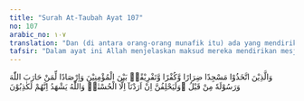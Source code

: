 ```yaml
---
title: "Surah At-Taubah Ayat 107"
no: 107
arabic_no: ١٠٧
translation: "Dan (di antara orang-orang munafik itu) ada yang mendirikan masjid untuk menimbulkan bencana (pada orang-orang yang beriman), untuk kekafiran dan untuk memecah belah di antara orang-orang yang beriman serta menunggu kedatangan orang-orang yang telah memerangi Allah dan Rasul-Nya sejak dahulu. Mereka dengan pasti bersumpah, “Kami hanya menghendaki kebaikan.” Dan Allah menjadi saksi bahwa mereka itu pendusta (dalam sumpahnya)."
tafsir: "Dalam ayat ini Allah menjelaskan maksud mereka mendirikan mesjid tersebut yaitu:\n\n1. Untuk mencelakakan orang-orang mukmin yang biasa beribadah di mesjid Quba, yaitu mesjid yang dibangun Rasulullah saw ketika beliau baru berhijrah dari Mekah, sebelum sampai ke Medinah.\n\n2. Sebagai fasilitas dalam melakukan berbagai perbuatan sebagai manifestasi kekafiran. Kaum munafik meninggalkan salat dengan sembunyi-sembunyi dalam bangunan yang mereka dirikan itu, sehingga kaum Muslimin tidak dapat mengetahuinya karena mereka tidak lagi bersama-sama melakukan ibadat di mesjid Quba. Selain itu, adanya bangunan tersebut juga bisa menjadi tempat mengadakan perundingan secara bebas dalam melakukan makar terhadap Rasulullah saw.\n\n3. Untuk memecah belah antara kaum Muslimin yang berdiam di daerah itu. Sebab mereka tidak hanya salat di mesjid Quba, tetapi mereka juga berjumpa dan saling mengenal, bergotong-royong, membuat kesepakatan dalam berbagai masalah. Inilah tujuan yang terpenting sebuah mesjid dalam bidang kemasyarakatan. Oleh sebab itu, adalah suatu keharusan bagi kaum Muslimin yang bertempat tinggal di daerah tertentu agar semuanya melakukan salat Jumat di satu mesjid selama hal itu memungkinkan. \n\nDari sini dapatlah diketahui bahwa mendirikan mesjid yang baru dapat dipandang sebagai amal kebajikan yang diterima Allah, bila hal itu memang benar-benar sudah diperlukan, misalnya karena mesjid yang lama sudah rusak, atau sudah tidak dapat menampung jumlah kaum Muslimin yang semakin besar, dan bukan didirikan untuk maksud memecah belah kaum Muslimin. Oleh sebab itu, pembangunan mesjid-mesjid yang saling berdekatan letaknya, dan hanya didorong oleh rasa riya dan kebanggaan pribadi ataupun golongan, tidaklah dibenarkan oleh agama.\n\n4. Menjadi tempat perlindungan bagi orang-orang yang biasa memerangi agama Allah, sehingga apabila mereka datang ke tempat itu, mereka sudah mendapatkan tempat perlindungan yang aman, memperoleh sekutu dan para penyokong untuk bersama-sama memerangi Rasulullah dan kaum Muslimin. Mereka ini adalah kaum musyrik dan munafik yang dengan sengaja mendirikan bangunan itu sebagai kubu pertahanan mereka untuk memecah belah dan memerangi umat Islam.\n\nDalam ayat ini selanjutnya diterangkan bahwa orang-orang munafik itu bersumpah untuk memperkuat ucapan mereka, bahwa bangunan itu mereka dirikan hanyalah semata-mata untuk memperoleh kebaikan misalnya untuk memudahkan bagi orang-orang yang lemah, melakukan salat Jumat dekat dari tempat tinggal mereka dan sebagainya. Akan tetapi sumpah tersebut hanyalah untuk menyelimuti maksud-maksud jahat yang tersimpan dalam hati mereka.\n\nPada akhir ayat tersebut Allah menegaskan, bahwa Dia menyaksikan mereka itu adalah orang-orang yang benar-benar pendusta."
---
```

وَالَّذِيْنَ اتَّخَذُوْا مَسْجِدًا ضِرَارًا وَّكُفْرًا وَّتَفْرِيْقًاۢ بَيْنَ الْمُؤْمِنِيْنَ وَاِرْصَادًا لِّمَنْ حَارَبَ اللّٰهَ وَرَسُوْلَهٗ مِنْ قَبْلُ ۗوَلَيَحْلِفُنَّ اِنْ اَرَدْنَآ اِلَّا الْحُسْنٰىۗ وَاللّٰهُ يَشْهَدُ اِنَّهُمْ لَكٰذِبُوْنَ 